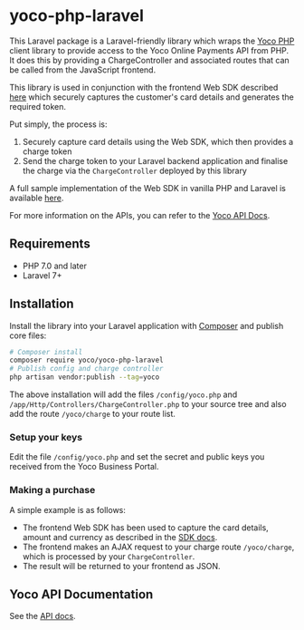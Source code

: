 # yoco-php-laravel

This Laravel package is a Laravel-friendly library which wraps the [Yoco PHP](https://github.com/YocoOpen/yoco-php) client library to provide access to the Yoco Online Payments API from PHP. It does this by providing a ChargeController and associated routes that can be called from the JavaScript frontend.

This library is used in conjunction with the frontend Web SDK described [here](https://developer.yoco.com/online/getting-started) 
which securely captures the customer's card details and generates the required token.
 
Put simply, the process is: 

  1. Securely capture card details using the Web SDK, which then provides a charge token
  1. Send the charge token to your Laravel backend application and finalise the charge via the `ChargeController` deployed by this library

A full sample implementation of the Web SDK in vanilla PHP and Laravel is available [here](https://github.com/YocoOpen/yoco-web-sdk-sample-php).
  
For more information on the APIs, you can refer to the [Yoco API Docs](https://developer.yoco.com/online/api-reference/api-overview).

## Requirements

- PHP 7.0 and later
- Laravel 7+

## Installation

Install the library into your Laravel application with [Composer](http://getcomposer.org/) and publish core files:

```bash
# Composer install
composer require yoco/yoco-php-laravel
# Publish config and charge controller
php artisan vendor:publish --tag=yoco
```

The above installation will add the files `/config/yoco.php` and `/app/Http/Controllers/ChargeController.php` 
to your source tree and also add the route `/yoco/charge` to your route list.

### Setup your keys

Edit the file `/config/yoco.php` and set the secret and public keys you received from the Yoco Business Portal.

### Making a purchase

A simple example is as follows:

  * The frontend Web SDK has been used to capture the card details, amount and currency as 
  described in the [SDK docs](https://developer.yoco.com/online/getting-started).
  * The frontend makes an AJAX request to your charge route `/yoco/charge`, which is processed by your `ChargeController`.
  * The result will be returned to your frontend as JSON.

## Yoco API Documentation

See the [API docs](https://developer.yoco.com/online/api-reference/api-overview).


